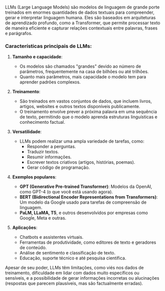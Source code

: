 LLMs (Large Language Models) são modelos de linguagem de grande porte treinados em enormes quantidades de dados textuais para compreender, gerar e interpretar linguagem humana. Eles são baseados em arquiteturas de aprendizado profundo, como a Transformer, que permite processar texto de maneira eficiente e capturar relações contextuais entre palavras, frases e parágrafos.

### Características principais de LLMs:
1. **Tamanho e capacidade**:
   - Os modelos são chamados "grandes" devido ao número de parâmetros, frequentemente na casa de bilhões ou até trilhões.
   - Quanto mais parâmetros, mais capacidade o modelo tem para aprender padrões complexos.

2. **Treinamento**:
   - São treinados em vastos conjuntos de dados, que incluem livros, artigos, websites e outros textos disponíveis publicamente.
   - O treinamento envolve prever a próxima palavra em uma sequência de texto, permitindo que o modelo aprenda estruturas linguísticas e conhecimento factual.

3. **Versatilidade**:
   - LLMs podem realizar uma ampla variedade de tarefas, como:
     - Responder a perguntas.
     - Traduzir textos.
     - Resumir informações.
     - Escrever textos criativos (artigos, histórias, poemas).
     - Gerar código de programação.

4. **Exemplos populares**:
   - **GPT (Generative Pre-trained Transformer)**: Modelos da OpenAI, como GPT-4 (o que você está usando agora).
   - **BERT (Bidirectional Encoder Representations from Transformers)**: Um modelo da Google usado para tarefas de compreensão de linguagem.
   - **PaLM, LLaMA, T5**, e outros desenvolvidos por empresas como Google, Meta e outras.

5. **Aplicações**:
   - Chatbots e assistentes virtuais.
   - Ferramentas de produtividade, como editores de texto e geradores de conteúdo.
   - Análise de sentimento e classificação de texto.
   - Educação, suporte técnico e até pesquisa científica.

Apesar de seu poder, LLMs têm limitações, como viés nos dados de treinamento, dificuldade em lidar com dados muito específicos ou sensíveis, e a possibilidade de gerar informações incorretas ou alucinações (respostas que parecem plausíveis, mas são factualmente erradas).
